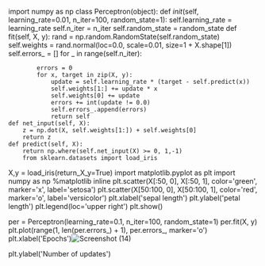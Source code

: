 import numpy as np
class Perceptron(object):
    def _init_(self, learning_rate=0.01, n_iter=100, random_state=1):
        self.learning_rate = learning_rate
        self.n_iter = n_iter
        self.random_state = random_state
    def fit(self, X, y):
        rand = np.random.RandomState(self.random_state)
        self.weights = rand.normal(loc=0.0, scale=0.01, size=1 +  X.shape[1])
        self.errors_ = []
        for _ in range(self.n_iter):
        
            errors = 0
            for x, target in zip(X, y):
                update = self.learning_rate * (target - self.predict(x))
                self.weights[1:] += update * x
                self.weights[0] += update
                errors += int(update != 0.0)
                self.errors_.append(errors)
                return self
    def net_input(self, X):
        z = np.dot(X, self.weights[1:]) + self.weights[0]
        return z
    def predict(self, X):
        return np.where(self.net_input(X) >= 0, 1,-1)
        from sklearn.datasets import load_iris
X,y = load_iris(return_X_y=True)
import matplotlib.pyplot as plt
import numpy as np
%matplotlib inline
plt.scatter(X[:50, 0], X[:50, 1],
            color='green', marker='x', label='setosa')
plt.scatter(X[50:100, 0], X[50:100, 1],
            color='red', marker='o', label='versicolor')
plt.xlabel('sepal length')
plt.ylabel('petal length')
plt.legend(loc='upper right')
plt.show()

per = Perceptron(learning_rate=0.1, n_iter=100, random_state=1)
per.fit(X, y)
plt.plot(range(1, len(per.errors_) + 1), per.errors_, marker='o')
plt.xlabel('Epochs')![Screenshot (14)](https://user-images.githubusercontent.com/89142349/134217191-0f54e123-63c3-4369-8976-df4c8914874d.png)

plt.ylabel('Number of updates')
